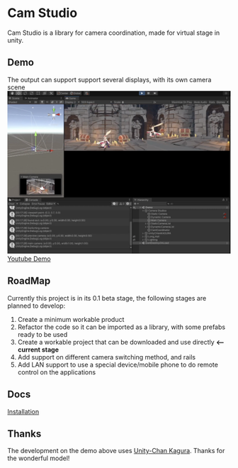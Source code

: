 # Cam Studio
Cam Studio is a library for camera coordination, made for virtual stage in unity.


## Demo
The output can support support several displays, with its own camera scene
![demo ScreenShot](./docs/assets/images/camStudioDemo.png)
[Youtube Demo](https://youtu.be/FwJzL46QnvU)

## RoadMap
Currently this project is in its 0.1 beta stage, the following stages are planned to develop:
1. Create a minimum workable product 
2. Refactor the code so it can be imported as a library, with some prefabs ready to be used
3. Create a workable project that can be downloaded and use directly **<-- current stage**
4. Add support on different camera switching method, and rails
5. Add LAN support to use a special device/mobile phone to do remote control on the applications

## Docs
[Installation](./docs/installation.md)

## Thanks
The development on the demo above uses [Unity-Chan Kagura](https://unity-chan.com/contents/news/unitychankagura/). Thanks for the wonderful model!